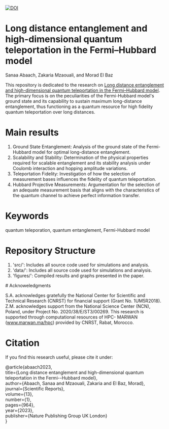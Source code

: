 [![DOI](https://zenodo.org/badge/DOI/10.5281/zenodo.10074867.svg)](https://doi.org/10.5281/zenodo.10074867)

# Long distance entanglement and high-dimensional quantum teleportation in the Fermi–Hubbard model

Sanaa Abaach, Zakaria Mzaouali, and Morad El Baz

This repository is dedicated to the research on [Long distance entanglement and high-dimensional quantum teleportation in the Fermi–Hubbard model](https://www.nature.com/articles/s41598-023-28180-4). The primary focus is on the peculiarities of the Fermi-Hubbard model's ground state and its capability to sustain maximum long-distance entanglement, thus functioning as a quantum resource for high fidelity quantum teleportation over long distances.

# Main results
<ol>
<li>Ground State Entanglement: Analysis of the ground state of the Fermi-Hubbard model for optimal long-distance entanglement.</li>

<li>Scalability and Stability: Determination of the physical properties required for scalable entanglement and its stability analysis under Coulomb interaction and hopping amplitude variations.</li>

<li>Teleportation Fidelity: Investigation of how the selection of measurement bases influences the fidelity of quantum teleportation.</li>

<li>Hubbard Projective Measurements: Argumentation for the selection of an adequate measurement basis that aligns with the characteristics of the quantum channel to achieve perfect information transfer.</li>
</ol>

# Keywords

quantum teleporation, quantum entanglement, Fermi-Hubbard model

# Repository Structure
<ol>
  <li> 'src/': Includes all source code used for simulations and analysis.</li>
  <li> 'data/': Includes all source code used for simulations and analysis.</li>
  <li> 'figures/': Compiled results and graphs presented in the paper.</li>
</ol>
# Acknoweledgments

S.A. acknowledges gratefully the National Center for Scientific and Technical Research (CNRST) for financial
support (Grant No. 1UM5R2018). Z.M. acknowledges support from the National Science Center (NCN), Poland,
under Project No. 2020/38/E/ST3/00269. This research is supported through computational resources of HPC-
MARWAN (www.marwan.ma/hpc) provided by CNRST, Rabat, Morocco.


# Citation
If you find this research useful, please cite it under:

@article{abaach2023,<br />
  title={Long distance entanglement and high-dimensional quantum teleportation in the Fermi--Hubbard model},<br />
  author={Abaach, Sanaa and Mzaouali, Zakaria and El Baz, Morad},<br />
  journal={Scientific Reports},<br />
  volume={13},<br />
  number={1},<br />
  pages={964},<br />
  year={2023},<br />
  publisher={Nature Publishing Group UK London}<br />
}
